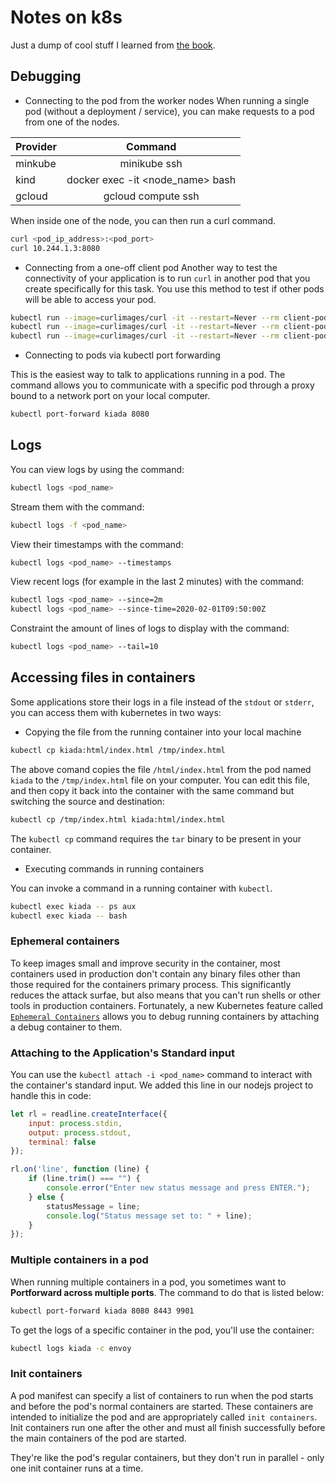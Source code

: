 # Notes on k8s

Just a dump of cool stuff I learned from [the book](https://www.manning.com/books/kubernetes-in-action-second-edition).

## Debugging

* Connecting to the pod from the worker nodes
When running a single pod (without a deployment / service), you can make requests to a pod from one of the nodes.

| Provider 	|              Command             	|
|----------	|:--------------------------------:	|
| minkube  	|           minikube ssh           	|
| kind     	| docker exec -it <node_name> bash 	|
| gcloud   	|        gcloud compute ssh        	|

When inside one of the node, you can then run a curl command.

```sh
curl <pod_ip_address>:<pod_port>
curl 10.244.1.3:8080
```

* Connecting from a one-off client pod
Another way to test the connectivity of your application is to run `curl` in another pod that you create specifically for this task. You use this method to test if other pods will be able to access your pod.

```sh
kubectl run --image=curlimages/curl -it --restart=Never --rm client-pod <command_to_execute>
kubectl run --image=curlimages/curl -it --restart=Never --rm client-pod curl <pod_ip_address>:<pod_port>
kubectl run --image=curlimages/curl -it --restart=Never --rm client-pod curl 10.244.1.3:8080
```

* Connecting to pods via kubectl port forwarding

This is the easiest way to talk to applications running in a pod. The command allows you to communicate with a specific pod through a proxy bound to a network port on your local computer.

```sh
kubectl port-forward kiada 8080
```

## Logs

You can view logs by using the command:

```sh
kubectl logs <pod_name>
```

Stream them with the command:

```sh
kubectl logs -f <pod_name>
```

View their timestamps with the command:

```sh
kubectl logs <pod_name> --timestamps
```

View recent logs (for example in the last 2 minutes) with the command:

```sh
kubectl logs <pod_name> --since=2m
kubectl logs <pod_name> --since-time=2020-02-01T09:50:00Z
```

Constraint the amount of lines of logs to display with the command:

```sh
kubectl logs <pod_name> --tail=10
```

## Accessing files in containers

Some applications store their logs in a file instead of the `stdout` or `stderr`, you can access them with kubernetes in two ways:

* Copying the file from the running container into your local machine

```sh
kubectl cp kiada:html/index.html /tmp/index.html
```

The above comand copies the file `/html/index.html` from the pod named `kiada`  to the `/tmp/index.html` file on your computer.
You can edit this file, and then copy it back into the container with the same command but switching the source and destination:

```sh
kubectl cp /tmp/index.html kiada:html/index.html
```

The `kubectl cp` command requires the `tar` binary to be present in your container.

* Executing commands in running containers

You can invoke a command in a running container with `kubectl`.

```sh
kubectl exec kiada -- ps aux
kubectl exec kiada -- bash
```

### Ephemeral containers

To keep images small and improve security in the container, most containers used in production don't contain any binary files other than those required for the containers primary process. This significantly reduces the attack surfae, but also means that you can't run shells or other tools in production containers. Fortunately, a new Kubernetes feature called [`Ephemeral Containers`](https://kubernetes.io/docs/concepts/workloads/pods/ephemeral-containers/) allows you to debug running containers by attaching a debug container to them.

### Attaching to the Application's Standard input

You can use the `kubectl attach -i <pod_name>` command to interact with the container's standard input. We added this line in our nodejs project to handle this in code:

```js
let rl = readline.createInterface({
    input: process.stdin,
    output: process.stdout,
    terminal: false
});

rl.on('line', function (line) {
    if (line.trim() === "") {
        console.error("Enter new status message and press ENTER.");
    } else {
        statusMessage = line;
        console.log("Status message set to: " + line);
    }
});
```

### Multiple containers in a pod

When running multiple containers in a pod, you sometimes want to **Portforward across multiple ports**. The command to do that is listed below:

```sh
kubectl port-forward kiada 8080 8443 9901
```

To get the logs of a specific container in the pod, you'll use the container:

```sh
kubectl logs kiada -c envoy
```

### Init containers

A pod manifest can specify a list of containers to run when the pod starts and before the pod's normal containers are started. These containers are intended to initialize the pod and are appropriately called `init containers`. Init containers run one after the other and must all finish successfully before the main containers of the pod are started.

They're like the pod's regular containers, but they don't run in parallel - only one init container runs at a time.
